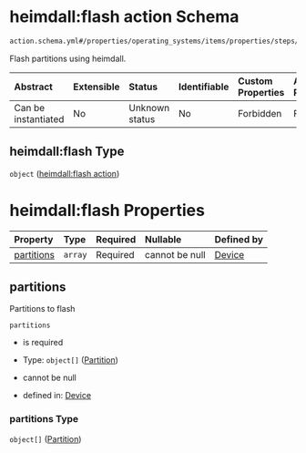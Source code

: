 # heimdall:flash action Schema

```txt
action.schema.yml#/properties/operating_systems/items/properties/steps/items/properties/actions/items/properties/heimdall:flash
```

Flash partitions using heimdall.

| Abstract            | Extensible | Status         | Identifiable | Custom Properties | Additional Properties | Access Restrictions | Defined In                                                          |
| :------------------ | :--------- | :------------- | :----------- | :---------------- | :-------------------- | :------------------ | :------------------------------------------------------------------ |
| Can be instantiated | No         | Unknown status | No           | Forbidden         | Forbidden             | none                | [device.schema.json*](../device.schema.json "open original schema") |

## heimdall:flash Type

`object` ([heimdall:flash action](device-properties-operating-systems-operating-system-properties-steps-step-properties-group-step-action-properties-heimdallflash-action.md))

# heimdall:flash Properties

| Property                  | Type    | Required | Nullable       | Defined by                                                                                                                                                                                                                                                                                                                         |
| :------------------------ | :------ | :------- | :------------- | :--------------------------------------------------------------------------------------------------------------------------------------------------------------------------------------------------------------------------------------------------------------------------------------------------------------------------------- |
| [partitions](#partitions) | `array` | Required | cannot be null | [Device](device-properties-operating-systems-operating-system-properties-steps-step-properties-group-step-action-properties-heimdallflash-action-properties-partitions.md "action.schema.yml#/properties/operating_systems/items/properties/steps/items/properties/actions/items/properties/heimdall:flash/properties/partitions") |

## partitions

Partitions to flash

`partitions`

*   is required

*   Type: `object[]` ([Partition](device-properties-operating-systems-operating-system-properties-steps-step-properties-group-step-action-properties-heimdallflash-action-properties-partitions-partition.md))

*   cannot be null

*   defined in: [Device](device-properties-operating-systems-operating-system-properties-steps-step-properties-group-step-action-properties-heimdallflash-action-properties-partitions.md "action.schema.yml#/properties/operating_systems/items/properties/steps/items/properties/actions/items/properties/heimdall:flash/properties/partitions")

### partitions Type

`object[]` ([Partition](device-properties-operating-systems-operating-system-properties-steps-step-properties-group-step-action-properties-heimdallflash-action-properties-partitions-partition.md))
